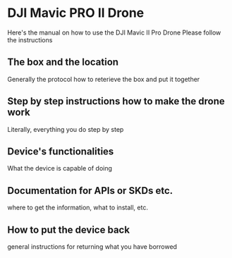 # DJI Mavic PRO II Drone
Here's the manual on how to use the DJI Mavic II Pro Drone
Please follow the instructions

## The box and the location
Generally the protocol how to reterieve the box and put it together

## Step by step instructions how to make the drone work
Literally, everything you do step by step

## Device's functionalities
What the device is capable of doing

## Documentation for APIs or SKDs etc.
where to get the information, what to install, etc.

##  How to put the device back
general instructions for returning what you have borrowed

